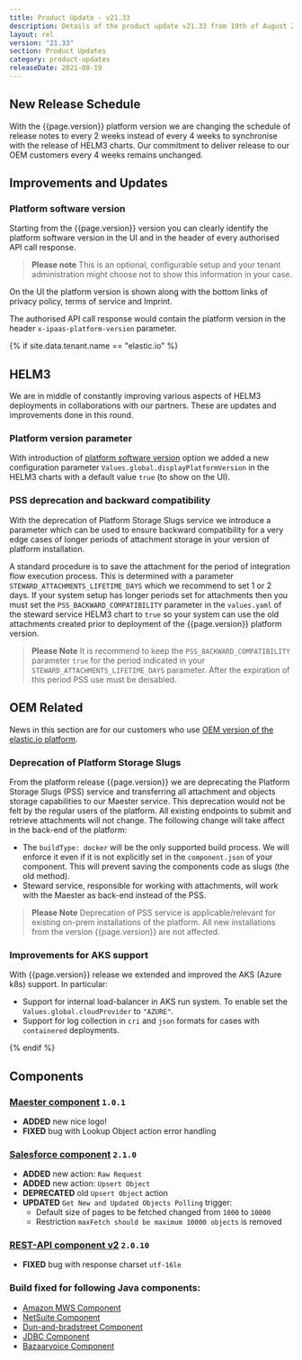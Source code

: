 ```yaml
---
title: Product Update - v21.33
description: Details of the product update v21.33 from 19th of August 2021.
layout: rel
version: "21.33"
section: Product Updates
category: product-updates
releaseDate: 2021-08-19
---
```


## New Release Schedule

With the {{page.version}} platform version we are changing the schedule of release
notes to every 2 weeks instead of every 4 weeks to synchronise with the release of
HELM3 charts. Our commitment to deliver release to our OEM customers every 4 weeks
remains unchanged.

## Improvements and Updates

### Platform software version

Starting from the {{page.version}} version you can clearly identify the platform
software version in the UI and in the header of every authorised API call response.

> **Please note** This is an optional, configurable setup and your tenant
> administration might choose not to show this information in your case.

On the UI the platform version is shown along with the bottom links of
privacy policy, terms of service and Imprint.

The authorised API call response would contain the platform version in the header
`x-ipaas-platform-version` parameter.

{% if site.data.tenant.name == "elastic.io" %}

## HELM3

We are in middle of constantly improving various aspects of HELM3 deployments in
collaborations with our partners. These are updates and improvements done in
this round.

### Platform version parameter

With introduction of [platform software version](#platform-software-version) option
we added a new configuration parameter `Values.global.displayPlatformVersion` in
the HELM3 charts with a default value `true` (to show on the UI).

### PSS deprecation and backward compatibility

With the deprecation of Platform Storage Slugs service we introduce a parameter
which can be used to ensure backward compatibility for a very edge cases of longer
periods of attachment storage in your version of platform installation.

A standard procedure is to save the attachment for the period of integration flow
execution process. This is determined with a parameter `STEWARD_ATTACHMENTS_LIFETIME_DAYS`
which we recommend to set 1 or 2 days. If your system setup has longer periods set
for attachments then you must set the `PSS_BACKWARD_COMPATIBILITY` parameter in the
`values.yaml` of the steward service HELM3 chart to `true` so your system can
use the old attachments created prior to deployment of the {{page.version}} platform
version.

> **Please Note** It is recommend to keep the `PSS_BACKWARD_COMPATIBILITY` parameter
> `true` for the period indicated in your `STEWARD_ATTACHMENTS_LIFETIME_DAYS` parameter.
> After the expiration of this period PSS use must be deisabled.

## OEM Related

News in this section are for our customers who use
[OEM version of the elastic.io platform](https://www.elastic.io/saas-embedded-integration/).

### Deprecation of Platform Storage Slugs

From the platform release {{page.version}} we are deprecating the Platform Storage
Slugs (PSS) service and transferring all attachment and objects storage capabilities to
our Maester service. This deprecation would not be felt by the regular users of
the platform. All existing endpoints to submit and retrieve attachments will not
change. The following change will take affect in the back-end of the platform:

*   The `buildType: docker` will be the only supported build process. We will enforce it even if it is not explicitly set in the `component.json` of your component. This will prevent saving the components code as slugs (the old method).
*   Steward service, responsible for working with attachments, will work with the Maester as back-end instead of the PSS.

> **Please Note** Deprecation of PSS service is applicable/relevant for existing on-prem
> installations of the platform. All new installations from the version {{page.version}}
> are not affected.

### Improvements for AKS support

With {{page.version}} release we extended and improved the AKS (Azure k8s) support.
In particular:

*   Support for internal load-balancer in AKS run system. To enable set the `Values.global.cloudProvider` to `"AZURE"`.
*   Support for log collection in `cri` and `json` formats for cases with `containered` deployments.

{% endif %}

## Components

### [Maester component](/components/maester/) `1.0.1`

*   **ADDED** new nice logo!
*   **FIXED** bug with Lookup Object action error handling

### [Salesforce component](/components/salesforce/) `2.1.0`

*   **ADDED** new action: `Raw Request`
*   **ADDED** new action: `Upsert Object`
*   **DEPRECATED** old `Upsert Object` action
*   **UPDATED** `Get New and Updated Objects Polling` trigger:
    *   Default size of pages to be fetched changed from `1000` to `10000`
    *   Restriction `maxFetch should be maximum 10000 objects` is removed

### [REST-API component v2](/components/rest-api/) `2.0.10`

*   **FIXED** bug with response charset `utf-16le`

### Build fixed for following Java components:

*   [Amazon MWS Component](/components/amazon-mws/)
*   [NetSuite Component](/components/netsuite/)
*   [Dun-and-bradstreet Component](/components/dun-and-bradstreet/)
*   [JDBC Component](/components/jdbc/)
*   [Bazaarvoice Component](/components/bazaarvoice/)
